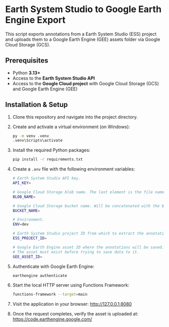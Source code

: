 # Earth System Studio to Google Earth Engine Export

This script exports annotations from a Earth System Studio (ESS) project and uploads them to a Google Earth Engine (GEE) assets folder via Google Cloud Storage (GCS).

## Prerequisites

- Python **3.13+**
- Access to the **Earth System Studio API**
- Access to the **Google Cloud project** with Google Cloud Storage (GCS) and Google Earth Engine (GEE)

## Installation & Setup

1. Clone this repository and navigate into the project directory.

2. Create and activate a virtual environment (on Windows):

    ```bash
    py -m venv .venv
    .venv\Scripts\activate
    ```

3. Install the required Python packages:
   ```bash
   pip install -r requirements.txt
   ```

4. Create a ```.env``` file with the following environment variables:
    ```bash
    # Earth System Studio API key.
    API_KEY=

    # Google Cloud Storage blob name. The last element is the file name — do not include an extension.
    BLOB_NAME=

    # Google Cloud Storage bucket name. Will be concatenated with the blob name.
    BUCKET_NAME=

    # Environment.
    ENV=dev

    # Earth System Studio project ID from which to extract the annotations.
    ESS_PROJECT_ID=

    # Google Earth Engine asset ID where the annotations will be saved. The last element is the file name — do not include an extension.
    # The asset must exist before trying to save data to it.
    GEE_ASSET_ID=
    ```

5. Authenticate with Google Earth Engine:
    ```bash
    earthengine authenticate
    ```

6. Start the local HTTP server using Functions Framework:

    ```bash
    functions-framework --target=main
    ```

7. Visit the application in your browser: http://127.0.0.1:8080

8. Once the request completes, verify the asset is uploaded at: https://code.earthengine.google.com/